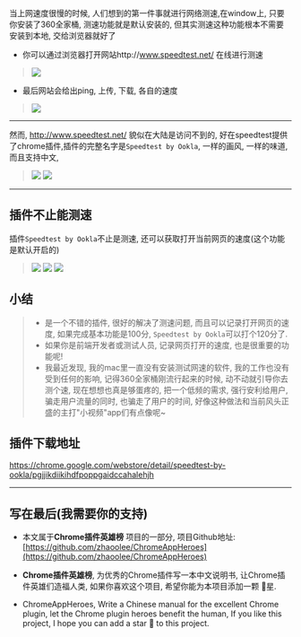 当上网速度很慢的时候, 人们想到的第一件事就进行网络测速,在window上, 只要你安装了360全家桶, 测速功能就是默认安装的, 但其实测速这种功能根本不需要安装到本地, 交给浏览器就好了

- 你可以通过浏览器打开网站http://www.speedtest.net/ 在线进行测速
> ![](https://upload-images.jianshu.io/upload_images/3203841-6be34c7bc519c7eb.png?imageMogr2/auto-orient/strip%7CimageView2/2/w/1240)
- 最后网站会给出ping, 上传, 下载, 各自的速度
> ![](https://upload-images.jianshu.io/upload_images/3203841-39e066d7207a2276.png?imageMogr2/auto-orient/strip%7CimageView2/2/w/1240)

---
然而, http://www.speedtest.net/ 貌似在大陆是访问不到的, 好在speedtest提供了chrome插件,插件的完整名字是`Speedtest by Ookla`, 一样的画风, 一样的味道, 而且支持中文,
> ![](https://upload-images.jianshu.io/upload_images/3203841-1c4c5c3c6e3cf07f.png?imageMogr2/auto-orient/strip%7CimageView2/2/w/1240)
> ![](https://upload-images.jianshu.io/upload_images/3203841-8111a4984b29fd8a.png?imageMogr2/auto-orient/strip%7CimageView2/2/w/1240)
---

## 插件不止能测速
插件`Speedtest by Ookla`不止是测速, 还可以获取打开当前网页的速度(这个功能是默认开启的)
> ![](https://upload-images.jianshu.io/upload_images/3203841-30c5d08840727660.png?imageMogr2/auto-orient/strip%7CimageView2/2/w/1240)
> ![](https://upload-images.jianshu.io/upload_images/3203841-39a588b297bd52af.png?imageMogr2/auto-orient/strip%7CimageView2/2/w/1240)
> ![](https://upload-images.jianshu.io/upload_images/3203841-a40a38faae3d4589.png?imageMogr2/auto-orient/strip%7CimageView2/2/w/1240)

## 小结
> - 是一个不错的插件, 很好的解决了测速问题, 而且可以记录打开网页的速度, 如果完成基本功能是100分, `Speedtest by Ookla`可以打个120分了.
> - 如果你是前端开发者或测试人员, 记录网页打开的速度, 也是很重要的功能呢!
> - 我最近发现, 我的mac里一直没有安装测试网速的软件, 我的工作也没有受到任何的影响, 记得360全家桶刚流行起来的时候, 动不动就引导你去测个速, 现在想想也真是够蛋疼的, 把一个低频的需求, 强行安利给用户, 骗走用户流量的同时, 也骗走了用户的时间, 好像这种做法和当前风头正盛的主打"小视频"app们有点像呢~

## 插件下载地址
https://chrome.google.com/webstore/detail/speedtest-by-ookla/pgjjikdiikihdfpoppgaidccahalehjh

---

## 写在最后(我需要你的支持)
- 本文属于**Chrome插件英雄榜** 项目的一部分, 项目Github地址: [https://github.com/zhaoolee/ChromeAppHeroes](https://github.com/zhaoolee/ChromeAppHeroes)

- **Chrome插件英雄榜**, 为优秀的Chrome插件写一本中文说明书, 让Chrome插件英雄们造福人类, 如果你喜欢这个项目, 希望你能为本项目添加一颗 🌟星.

- ChromeAppHeroes, Write a Chinese manual for the excellent Chrome plugin, let the Chrome plugin heroes benefit the human, If you like this project, I hope you can add a star 🌟 to this project.




